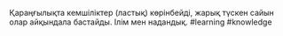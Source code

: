 Қараңғылықта кемшіліктер (ластық) көрінбейді, жарық түскен сайын олар айқындала бастайды. Ілім мен надандық.
#learning #knowledge